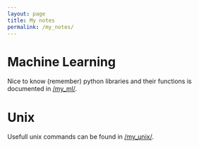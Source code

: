 ```yaml
---
layout: page
title: My notes
permalink: /my_notes/
---
```


# Machine Learning
Nice to know (remember) python libraries and their functions is documented in [/my_ml/](/my_notes/my_ml/). 
# Unix
Usefull unix commands can be found in [/my_unix/](/my_unix/).